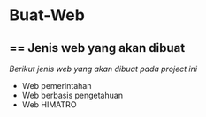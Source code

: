 # Buat-Web
==
Jenis web yang akan dibuat
--
*Berikut jenis web yang akan dibuat pada project ini*
- Web pemerintahan
- Web berbasis pengetahuan
- Web HIMATRO

